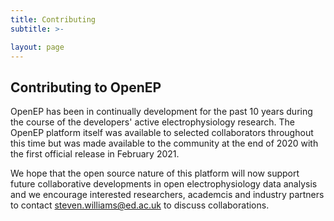 ```yaml
---
title: Contributing
subtitle: >-

layout: page
---
```


## Contributing to OpenEP

OpenEP has been in continually development for the past 10 years during the course of the developers' active electrophysiology research. The OpenEP platform itself was available to selected collaborators throughout this time but was made available to the community at the end of 2020 with the first official release in February 2021. 

We hope that the open source nature of this platform will now support future collaborative developments in open electrophysiology data analysis and we encourage interested researchers, academcis and industry partners to contact [steven.williams@ed.ac.uk](mailto:steven.williams@.ed.ac.uk) to discuss collaborations.

